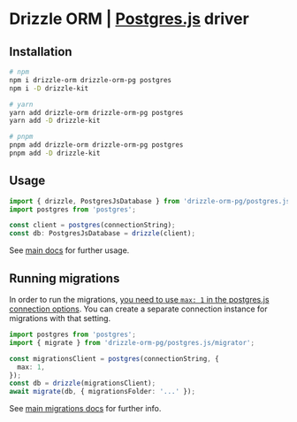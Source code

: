 # Drizzle ORM | [Postgres.js](https://github.com/porsager/postgres) driver

## Installation

```bash
# npm
npm i drizzle-orm drizzle-orm-pg postgres
npm i -D drizzle-kit

# yarn
yarn add drizzle-orm drizzle-orm-pg postgres
yarn add -D drizzle-kit

# pnpm
pnpm add drizzle-orm drizzle-orm-pg postgres
pnpm add -D drizzle-kit
```

## Usage

```typescript
import { drizzle, PostgresJsDatabase } from 'drizzle-orm-pg/postgres.js';
import postgres from 'postgres';

const client = postgres(connectionString);
const db: PostgresJsDatabase = drizzle(client);
```

See [main docs](/README.md) for further usage.

## Running migrations

In order to run the migrations, [you need to use `max: 1` in the postgres.js connection options](https://github.com/porsager/postgres#unsafe_transaction). You can create a separate connection instance for migrations with that setting.

```typescript
import postgres from 'postgres';
import { migrate } from 'drizzle-orm-pg/postgres.js/migrator';

const migrationsClient = postgres(connectionString, {
  max: 1,
});
const db = drizzle(migrationsClient);
await migrate(db, { migrationsFolder: '...' });
```

See [main migrations docs](/drizzle-orm-pg/README.md#migrations) for further info.
